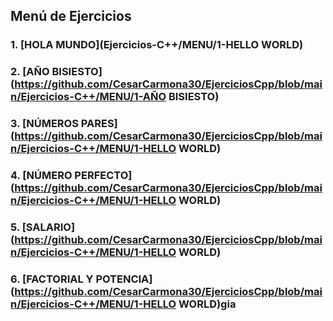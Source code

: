 ## Menú de Ejercicios 
### 1. [HOLA MUNDO](Ejercicios-C++/MENU/1-HELLO WORLD)
### 2. [AÑO BISIESTO](https://github.com/CesarCarmona30/EjerciciosCpp/blob/main/Ejercicios-C++/MENU/1-AÑO BISIESTO)
### 3. [NÚMEROS PARES](https://github.com/CesarCarmona30/EjerciciosCpp/blob/main/Ejercicios-C++/MENU/1-HELLO WORLD)
### 4. [NÚMERO PERFECTO](https://github.com/CesarCarmona30/EjerciciosCpp/blob/main/Ejercicios-C++/MENU/1-HELLO WORLD)
### 5. [SALARIO](https://github.com/CesarCarmona30/EjerciciosCpp/blob/main/Ejercicios-C++/MENU/1-HELLO WORLD)
### 6. [FACTORIAL Y POTENCIA](https://github.com/CesarCarmona30/EjerciciosCpp/blob/main/Ejercicios-C++/MENU/1-HELLO WORLD)gia
